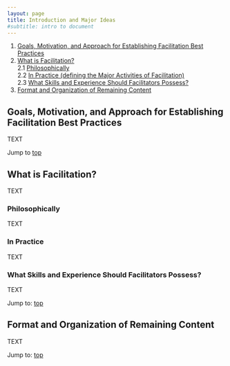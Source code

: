 ```yaml
---
layout: page
title: Introduction and Major Ideas
#subtitle: intro to document
---
```


<a name="toc"></a>

1. [Goals, Motivation, and Approach for Establishing Facilitation Best Practices](#goals)
2. [What is Facilitation?](#whatis)    
	2.1 [Philosophically](#whatis-philosophy)    
	2.2 [In Practice (defining the Major Activities of Facilitation)](#whatis-practice)    
	2.3 [What Skills and Experience Should Facilitators Possess?](#whatis-skills)    
3. [Format and Organization of Remaining Content](#content)


<a name="goals"></a>
<h2>Goals, Motivation, and Approach for Establishing Facilitation Best Practices</h2>

TEXT

Jump to [top](#toc)

<a name="whatis"></a>
<h2>What is Facilitation?</h2>

TEXT

<a name="whatis-philosophy"></a>
<h3>Philosophically</h3>

TEXT

<a name="whatis-practice"></a>
<h3>In Practice</h3>

TEXT

<a name="whatis-skills"></a>
<h3>What Skills and Experience Should Facilitators Possess?</h3>

TEXT

Jump to: [top](#toc)

<a name="content"></a>
<h2>Format and Organization of Remaining Content</h2>

TEXT

Jump to: [top](#toc)